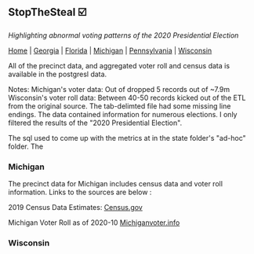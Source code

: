## StopTheSteal :ballot_box_with_check: 
*Highlighting abnormal voting patterns of the 2020 Presidential Election*

[Home](https://github.com/td-fugg/StopTheSteal) | [Georgia](https://github.com/td-fugg/StopTheSteal/tree/master/Georgia) | [Florida](https://github.com/td-fugg/StopTheSteal/tree/master/Florida) | [Michigan](https://github.com/td-fugg/StopTheSteal/tree/master/Michigan) | [Pennsylvania](https://github.com/td-fugg/StopTheSteal/tree/master/Pennsylvania) | [Wisconsin](https://github.com/td-fugg/StopTheSteal/tree/master/Wisconsin)


All of the precinct data, and aggregated voter roll and census data is available in the postgresl data.

Notes:
Michigan's voter data: Out of  dropped 5 records out of ~7.9m
Wisconsin's voter roll data: Between 40-50 records kicked out of the ETL from the original source. The tab-delimted file had some missing line endings.  The data contained information for numerous elections. I only filtered the results of the "2020 Presidential Election".   

The sql used to come up with the metrics at in the state folder's "ad-hoc" folder. The

### Michigan ###
The precinct data for Michigan includes census data and voter roll information. Links to the sources are below :

2019 Census Data  Estimates:  [Census.gov](https://www2.census.gov/programs-surveys/popest/tables/2010-2019/counties/totals/co-est2019-annres.xlsx)

Michigan Voter Roll as of 2020-10 [Michiganvoter.info](http://69.64.83.144/~mi/download/20201012/)

### Wisconsin ###
